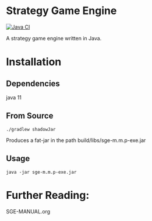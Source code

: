 # Strategy Game Engine

[![Java CI](https://github.com/Entze/Strategy-Game-Engine/actions/workflows/CI.yaml/badge.svg)](https://github.com/Entze/Strategy-Game-Engine/actions/workflows/CI.yaml)

A strategy game engine written in Java.

# Installation

## Dependencies

java 11

## From Source

```{{bash}}
./gradlew shadowJar
```

Produces a fat-jar in the path build/libs/sge-m.m.p-exe.jar

## Usage

```{{bash}}
java -jar sge-m.m.p-exe.jar
```

# Further Reading:
SGE-MANUAL.org


